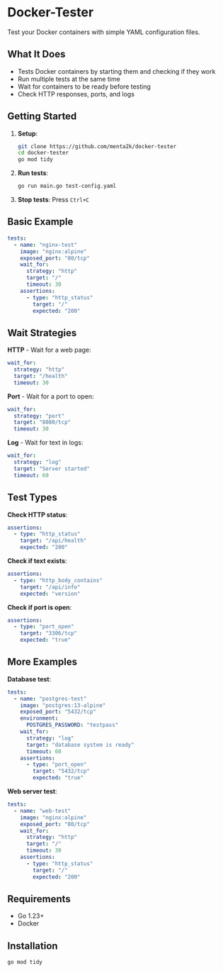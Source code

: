 # Docker-Tester

Test your Docker containers with simple YAML configuration files.

## What It Does

- Tests Docker containers by starting them and checking if they work
- Run multiple tests at the same time
- Wait for containers to be ready before testing
- Check HTTP responses, ports, and logs

## Getting Started

1. **Setup**:
   ```bash
   git clone https://github.com/menta2k/docker-tester
   cd docker-tester
   go mod tidy
   ```

2. **Run tests**:
   ```bash
   go run main.go test-config.yaml
   ```

3. **Stop tests**: Press `Ctrl+C`

## Basic Example

```yaml
tests:
  - name: "nginx-test"
    image: "nginx:alpine"
    exposed_port: "80/tcp"
    wait_for:
      strategy: "http"
      target: "/"
      timeout: 30
    assertions:
      - type: "http_status"
        target: "/"
        expected: "200"
```

## Wait Strategies

**HTTP** - Wait for a web page:
```yaml
wait_for:
  strategy: "http"
  target: "/health"
  timeout: 30
```

**Port** - Wait for a port to open:
```yaml
wait_for:
  strategy: "port" 
  target: "8080/tcp"
  timeout: 30
```

**Log** - Wait for text in logs:
```yaml
wait_for:
  strategy: "log"
  target: "Server started"
  timeout: 60
```

## Test Types

**Check HTTP status**:
```yaml
assertions:
  - type: "http_status"
    target: "/api/health"
    expected: "200"
```

**Check if text exists**:
```yaml
assertions:
  - type: "http_body_contains"
    target: "/api/info"
    expected: "version"
```

**Check if port is open**:
```yaml
assertions:
  - type: "port_open"
    target: "3306/tcp"
    expected: "true"
```

## More Examples

**Database test**:
```yaml
tests:
  - name: "postgres-test"
    image: "postgres:13-alpine"
    exposed_port: "5432/tcp"
    environment:
      POSTGRES_PASSWORD: "testpass"
    wait_for:
      strategy: "log"
      target: "database system is ready"
      timeout: 60
    assertions:
      - type: "port_open"
        target: "5432/tcp"
        expected: "true"
```

**Web server test**:
```yaml
tests:
  - name: "web-test"
    image: "nginx:alpine"
    exposed_port: "80/tcp"
    wait_for:
      strategy: "http"
      target: "/"
      timeout: 30
    assertions:
      - type: "http_status"
        target: "/"
        expected: "200"
```

## Requirements

- Go 1.23+
- Docker

## Installation

```bash
go mod tidy
```
